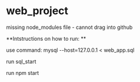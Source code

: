 # web_project
missing node_modules file - cannot drag into github 

**Intstructions on how to run: **

use command: mysql --host=127.0.0.1 < web_app.sql

run sql_start 

run npm start 



